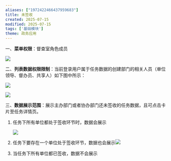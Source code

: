 ```yaml
---
aliases: ["1972422466437959683"]
title: 未签收
created: 2025-07-15
modified: 2025-07-15
tags: ['基础模块']
theme: 政务应用
---
```


一、**菜单权限**：督查室角色成员

![](https://myhelpdoc.oss-cn-heyuan.aliyuncs.com/mdimages/b61dea67b4bd730762baf4e24a196ad9.jpg)

二、**列表数据权限限制**：当前登录用户属于任务数据的创建部门的相关人员（单位领导、督办员、共享人）如下图中所示：

![](https://myhelpdoc.oss-cn-heyuan.aliyuncs.com/mdimages/02c9dc599698714cc38352ec7b2c1f0e.jpg)

![](https://myhelpdoc.oss-cn-heyuan.aliyuncs.com/mdimages/8ea870523b546bce85df76466453b083.jpg)

三、**数据展示范围**：展示主办部门或者协办部门还未签收的任务数据，且可点击卡片至任务详情页。

1. 任务下所有单位都处于签收环节时，数据会展示

   ![](https://myhelpdoc.oss-cn-heyuan.aliyuncs.com/mdimages/e9fa4bd25e8bc0822ddec2342e04d4ab.jpg)

2. 任务下要存在一个单位处于签收环节，数据也会展示![](https://myhelpdoc.oss-cn-heyuan.aliyuncs.com/mdimages/fd35d39845cde21ad207c66391ff1125.jpg)
3. 当任务下所有单位都已签收，数据不会展示

